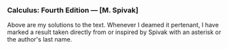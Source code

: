 ### Calculus: Fourth Edition — [M. Spivak]
Above are my solutions to the text. Whenever I deamed it pertenant, I have marked a result taken directly from or inspired by Spivak with an asterisk or the author's last name.
